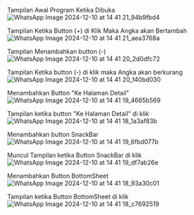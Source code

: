 Tampilan Awal Program Ketika Dibuka
![WhatsApp Image 2024-12-10 at 14 41 21_94b9fbd4](https://github.com/user-attachments/assets/cf68ec22-1ba4-4fcd-9cf0-ce8e056ef42f)

Tampilan Ketika Button (+) di Klik Maka Angka akan Bertambah
![WhatsApp Image 2024-12-10 at 14 41 21_aea3768a](https://github.com/user-attachments/assets/bfbc7717-5f93-4ccf-a43b-1818dc8cb9a8)

Tampilan Menambahkan button (-)
![WhatsApp Image 2024-12-10 at 14 41 20_2d0dfc72](https://github.com/user-attachments/assets/b54e3bac-9a9c-4d31-8fe6-4461ff5c0604)

Tampilan Ketika button (-) di klik maka Angka akan berkurang
![WhatsApp Image 2024-12-10 at 14 41 20_f40bd030](https://github.com/user-attachments/assets/dec53eb7-78c3-4750-8058-0e08c7278558)

Menambahkan Button "Ke Halaman Detail"
![WhatsApp Image 2024-12-10 at 14 41 19_4665b569](https://github.com/user-attachments/assets/4fd9e0eb-2366-43fd-9513-887443fb7d48)

Tampilan ketika button "Ke Halaman Detail" di klik
![WhatsApp Image 2024-12-10 at 14 41 18_1a3af83b](https://github.com/user-attachments/assets/47efec6d-919f-424c-a0b1-4a33b1dedffb)

Menambahkan button SnackBar
![WhatsApp Image 2024-12-10 at 14 41 19_6fbd077b](https://github.com/user-attachments/assets/428be85e-43d8-4dad-ba18-636a374ee5f3)

Muncul Tampilan ketika Button SnackBar di klik
![WhatsApp Image 2024-12-10 at 14 41 19_df7ab26e](https://github.com/user-attachments/assets/edc91c16-412d-407c-910f-7ea3407aff4c)

Menambahkan Button BottomSheet
![WhatsApp Image 2024-12-10 at 14 41 18_93a30c01](https://github.com/user-attachments/assets/23752840-6de0-4ab9-8319-48cad7cf469a)

Tampilan ketika Button BottomSheet di klik
![WhatsApp Image 2024-12-10 at 14 41 18_c7692519](https://github.com/user-attachments/assets/9b5c21e1-415d-4f03-ba98-0a30dafceed4)

